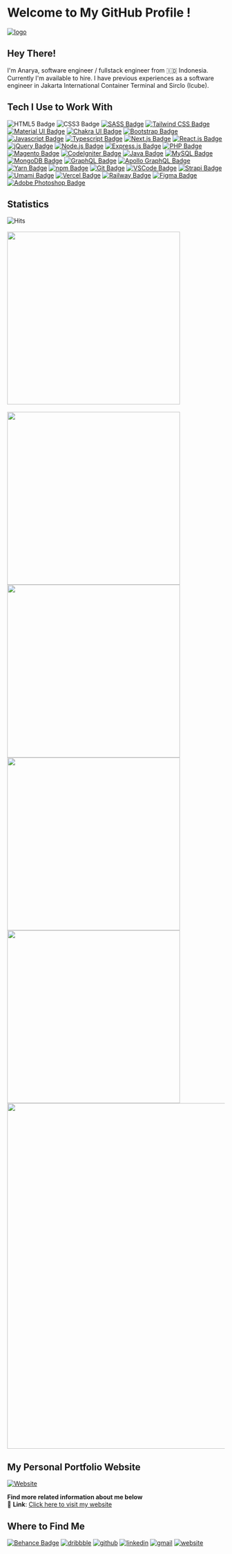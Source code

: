 # Welcome to My GitHub Profile !

[![logo](https://res.cloudinary.com/drahmssud/image/upload/v1698212409/App_Logo_ddfbc58233_e99b4e3d51_44bb27c1e5.png 'Anarya Putra')][website]

## Hey There!

I'm Anarya, software engineer / fullstack engineer from 🇮🇩 Indonesia. Currently I'm available to hire. I have previous experiences as a software engineer in Jakarta International Container Terminal and Sirclo (Icube).

## Tech I Use to Work With

![HTML5 Badge](https://img.shields.io/badge/HTML5-E34F26?logo=html5&logoColor=fff&style=flat-square 'HTML5')
![CSS3 Badge](https://img.shields.io/badge/CSS3-1572B6?logo=css3&logoColor=fff&style=flat-square 'CSS3')
[![SASS Badge](https://img.shields.io/badge/Sass-C69?logo=sass&logoColor=fff&style=flat-square 'SASS')][sass]
[![Tailwind CSS Badge](https://img.shields.io/badge/Tailwind%20CSS-06B6D4?logo=tailwindcss&logoColor=fff&style=flat-square 'Tailwind CSS')][tailwindcss]
[![Material UI Badge](https://img.shields.io/badge/MUI-007FFF?logo=mui&logoColor=fff&style=flat-square 'Material UI')][materialui]
[![Chakra UI Badge](https://img.shields.io/badge/Chakra%20UI-319795?logo=chakraui&logoColor=fff&style=flat-square 'Chakra UI')][chakraui]
[![Bootstrap Badge](https://img.shields.io/badge/Bootstrap-7952B3?logo=bootstrap&logoColor=fff&style=flat-square 'Bootstrap')][bootstrap]
[![Javascript Badge](https://img.shields.io/badge/JavaScript-F7DF1E?logo=javascript&logoColor=000&style=flat-square 'Javascript')][javascript]
[![Typescript Badge](https://img.shields.io/badge/TypeScript-3178C6?logo=typescript&logoColor=fff&style=flat-square 'Typescript')][typescript]
[![Next.js Badge](https://img.shields.io/badge/Next.js-000?logo=nextdotjs&logoColor=fff&style=flat-square 'Next.js')][nextjs]
[![React.js Badge](https://img.shields.io/badge/React-61DAFB?logo=react&logoColor=000&style=flat-square 'React.js')][reactjs]
[![jQuery Badge](https://img.shields.io/badge/jQuery-0769AD?logo=jquery&logoColor=fff&style=flat-square 'jQuery')][jquery]
[![Node.js Badge](https://img.shields.io/badge/Node.js-393?logo=nodedotjs&logoColor=fff&style=flat-square 'Node.js')][nodejs]
[![Express.js Badge](https://img.shields.io/badge/Express-000?logo=express&logoColor=fff&style=flat-square 'Express.js')][expressjs]
[![PHP Badge](https://img.shields.io/badge/PHP-777BB4?logo=php&logoColor=fff&style=flat-square 'PHP')][php]
[![Magento Badge](https://img.shields.io/badge/Magento-EE672F?logo=magento&logoColor=fff&style=flat-square 'Magento')][magento]
[![CodeIgniter Badge](https://img.shields.io/badge/CodeIgniter-EF4223?logo=codeigniter&logoColor=fff&style=flat-square 'CodeIgniter')][codeigniter]
[![Java Badge](https://img.shields.io/badge/Java-3A75B0?style=flat-square&logo=openjdk&logoColor=white 'Java')][java]
[![MySQL Badge](https://img.shields.io/badge/MySQL-4479A1?logo=mysql&logoColor=fff&style=flat-square 'MySQL')][mysql]
[![MongoDB Badge](https://img.shields.io/badge/MongoDB-47A248?logo=mongodb&logoColor=fff&style=flat-square 'MongoDB')][mongodb]
[![GraphQL Badge](https://img.shields.io/badge/GraphQL-E10098?logo=graphql&logoColor=fff&style=flat-square 'GraphQL')][graphql]
[![Apollo GraphQL Badge](https://img.shields.io/badge/Apollo%20GraphQL-311C87?logo=apollographql&logoColor=fff&style=flat-square 'Apollo GraphQL')][apollographql]
[![Yarn Badge](https://img.shields.io/badge/Yarn-2C8EBB?logo=yarn&logoColor=fff&style=flat-square 'Yarn')][yarn]
[![npm Badge](https://img.shields.io/badge/npm-CB3837?logo=npm&logoColor=fff&style=flat-square 'npm')][npm]
[![Git Badge](https://img.shields.io/badge/Git-F05032?logo=git&logoColor=fff&style=flat-square 'Git')][git]
[![VSCode Badge](https://img.shields.io/badge/Visual%20Studio%20Code-007ACC?logo=visualstudiocode&logoColor=fff&style=flat-square 'VS Code')][vscode]
[![Strapi Badge](https://img.shields.io/badge/Strapi-4945FF?logo=strapi&logoColor=fff&style=flat-square 'Strapi')][strapi]
[![Umami Badge](https://img.shields.io/badge/Umami-000?logo=umami&logoColor=fff&style=flat-square, 'Umami')][umami]
[![Vercel Badge](https://img.shields.io/badge/Vercel-000?logo=vercel&logoColor=fff&style=flat-square 'Vercel')][vercel]
[![Railway Badge](https://img.shields.io/badge/Railway-0B0D0E?logo=railway&logoColor=fff&style=flat-square 'Railway')][railway]
[![Figma Badge](https://img.shields.io/badge/Figma-F24E1E?logo=figma&logoColor=fff&style=flat-square 'Figma')][figma]
[![Adobe Photoshop Badge](https://img.shields.io/badge/Adobe%20Photoshop-31A8FF?logo=adobephotoshop&logoColor=fff&style=flat-square 'Adobe Photoshop')][photoshop]

## Statistics

![Hits](https://hits.sh/github.com/anaryaputra/hits.svg?label=Profile%20Views)<br/><br/>
<img src='https://github-profile-trophy.vercel.app/?username=anaryaputra&rank=SSS,SS,S,AAA,AA,A,B&column=3&margin-w=15&margin-h=15&theme=darkhub' width='400' /><br/><br />
<img src='https://github-profile-summary-cards.vercel.app/api/cards/stats?username=anaryaputra&theme=github_dark' width='400' />
<img src='https://github-profile-summary-cards.vercel.app/api/cards/productive-time?username=anaryaputra&theme=github_dark&utcOffset=7' width='400' />
<img src='https://github-profile-summary-cards.vercel.app/api/cards/repos-per-language?username=anaryaputra&theme=github_dark' width='400' />
<img src='https://github-profile-summary-cards.vercel.app/api/cards/most-commit-language?username=anaryaputra&theme=github_dark' width='400' />
<img src='https://github-profile-summary-cards.vercel.app/api/cards/profile-details?username=anaryaputra&theme=github_dark' width='800' />

## My Personal Portfolio Website

[![Website](https://res.cloudinary.com/drahmssud/image/upload/v1698212019/Personal_Website_V2_ac854ff76c_6a207bde03_54754fa4ca.png)][website]

**Find more related information about me below**<br/>
🔗 **Link**: [Click here to visit my website][website]

## Where to Find Me

[![Behance Badge](https://img.shields.io/badge/-anaryaputra-0054F7?style=flat-square&logo=behance&logoColor=white 'Behance anaryaputra')][behance]
[![dribbble](https://img.shields.io/badge/-anaryaputra-EA4C89?style=flat-square&logo=dribbble&logoColor=white 'Dribbble anaryaputra')][dribbble]
[![github](https://img.shields.io/badge/anaryaputra-100000?style=flat-square&logo=github&logoColor=white 'GitHub anaryaputra')][github]
[![linkedin](https://img.shields.io/badge/Anarya_Putra-0077B5?style=flat-square&logo=linkedin&logoColor=white 'LinkedIn Anarya Putra')][linkedin]
[![gmail](https://img.shields.io/badge/anaryaindikaputra-D14836?style=flat-square&logo=gmail&logoColor=white 'Gmail anaryaindikaputra@gmail.com')][gmail]
[![website](https://img.shields.io/badge/Anarya_Putra-47CCCC?style=flat-square&logo=Google-chrome&logoColor=white 'Website Anarya Putra')][website]

<!-- Markdown Links & Images -->

[apollographql]: https://www.apollographql.com/
[behance]: https://www.behance.net/anaryaindika/
[bootstrap]: https://getbootstrap.com/
[chakraui]: https://chakra-ui.com/
[codeigniter]: https://codeigniter.com/
[dribbble]: https://dribbble.com/anaryaputra
[expressjs]: https://expressjs.com/
[figma]: https://www.figma.com/
[git]: https://git-scm.com/
[github]: https://github.com/anaryaputra
[gmail]: mailto:anaryaindikaputra@gmail.com
[graphql]: https://graphql.org/
[java]: https://www.java.com/en/
[javascript]: https://www.javascript.com/
[jquery]: https://jquery.com/
[linkedin]: https://www.linkedin.com/in/anarya-putra/
[logo]: https://res.cloudinary.com/drahmssud/image/upload/v1698212409/App_Logo_ddfbc58233_e99b4e3d51_44bb27c1e5.png
[magento]: https://developer.adobe.com/commerce/
[materialui]: https://mui.com/
[mongodb]: https://www.mongodb.com/
[mysql]: https://www.mysql.com/
[nextjs]: https://nextjs.org/
[nodejs]: https://nodejs.org/en
[npm]: https://www.npmjs.com/
[photoshop]: https://www.adobe.com/products/photoshop.html
[php]: https://www.php.net/
[railway]: https://railway.app/
[reactjs]: https://react.dev/
[sass]: https://sass-lang.com/
[strapi]: https://strapi.io/
[tailwindcss]: https://tailwindcss.com/
[typescript]: https://www.typescriptlang.org/
[umami]: https://umami.is/
[vercel]: https://vercel.com/
[vscode]: https://code.visualstudio.com/
[website]: https://www.anaryaindika.com
[yarn]: https://yarnpkg.com/
